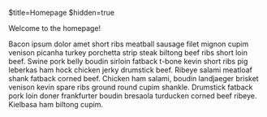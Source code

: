 $title=Homepage
$hidden=true

Welcome to the homepage!

Bacon ipsum dolor amet short ribs meatball sausage filet mignon cupim venison picanha turkey porchetta strip steak biltong beef ribs short loin beef. Swine pork belly boudin sirloin fatback t-bone kevin short ribs pig leberkas ham hock chicken jerky drumstick beef. Ribeye salami meatloaf shank fatback corned beef. Chicken ham salami, boudin landjaeger brisket venison kevin spare ribs ground round cupim shankle. Drumstick fatback pork loin doner frankfurter boudin bresaola turducken corned beef ribeye. Kielbasa ham biltong cupim.
